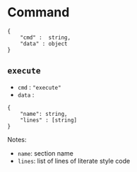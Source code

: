 Command
=======

```
{
	"cmd" :  string,
	"data" : object
}
```

`execute`
---------

* `cmd` : `"execute"`
* `data` :

```
{
	"name": string,
	"lines" : [string]
}
```

Notes:

* `name`: section name
* `lines`: list of lines of literate style code
